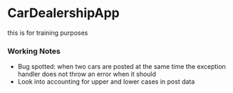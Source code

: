 # CarDealershipApp
this is for training purposes

### Working Notes
- Bug spotted: when two cars are posted at the same time the exception handler does not throw an error when it should
- Look into accounting for upper and lower cases in post data
